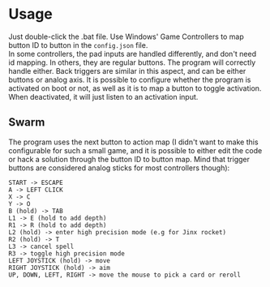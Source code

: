 # Usage

Just double-click the .bat file. Use Windows' Game Controllers to map button ID to button in the `config.json` file.  
In some controllers, the pad inputs are handled differently, and don't need id mapping. In others, they are regular buttons. The program will correctly handle either. Back triggers are similar in this aspect, and can be either buttons or analog axis.
It is possible to configure whether the program is activated on boot or not, as well as it is to map a button to toggle activation. When deactivated, it will just listen to an activation input.

## Swarm

The program uses the next button to action map (I didn't want to make this configurable for such a small game, and it is possible to either edit the code or hack a solution through the button ID to button map. Mind that trigger buttons are considered analog sticks for most controllers though):

    START -> ESCAPE
    A -> LEFT CLICK
    X -> C
    Y -> O
    B (hold) -> TAB
    L1 -> E (hold to add depth)
    R1 -> R (hold to add depth)
    L2 (hold) -> enter high precision mode (e.g for Jinx rocket)
    R2 (hold) -> T
    L3 -> cancel spell
    R3 -> toggle high precision mode
    LEFT JOYSTICK (hold) -> move
    RIGHT JOYSTICK (hold) -> aim
    UP, DOWN, LEFT, RIGHT -> move the mouse to pick a card or reroll